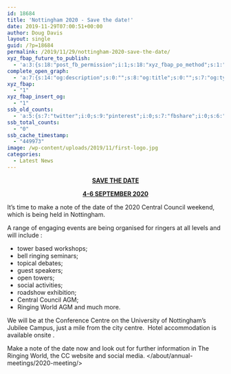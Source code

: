 ```yaml
---
id: 18684
title: 'Nottingham 2020 - Save the date!'
date: 2019-11-29T07:00:51+00:00
author: Doug Davis
layout: single
guid: /?p=18684
permalink: /2019/11/29/nottingham-2020-save-the-date/
xyz_fbap_future_to_publish:
  - 'a:3:{s:18:"post_fb_permission";i:1;s:18:"xyz_fbap_po_method";s:1:"2";s:16:"xyz_fbap_message";s:62:"News item added to the CCCBR website: {POST_TITLE} {PERMALINK}";}'
complete_open_graph:
  - 'a:7:{s:14:"og:description";s:0:"";s:8:"og:title";s:0:"";s:7:"og:type";s:0:"";s:12:"twitter:card";s:7:"summary";s:15:"twitter:creator";s:0:"";s:19:"twitter:description";s:0:"";s:8:"og:image";s:5:"18686";}'
xyz_fbap:
  - "1"
xyz_fbap_insert_og:
  - "1"
ssb_old_counts:
  - 'a:5:{s:7:"twitter";i:0;s:9:"pinterest";i:0;s:7:"fbshare";i:0;s:6:"reddit";i:0;s:6:"tumblr";N;}'
ssb_total_counts:
  - "0"
ssb_cache_timestamp:
  - "449973"
image: /wp-content/uploads/2019/11/first-logo.jpg
categories:
  - Latest News
---
```

<p style="text-align: center;">
  <span style="text-decoration: underline;"><strong>SAVE THE DATE</strong></span>
</p>

<p style="text-align: center;">
  <span style="text-decoration: underline;"><strong>4-6 SEPTEMBER 2020</strong></span>
</p>

It’s time to make a note of the date of the 2020 Central Council weekend, which is being held in Nottingham.

A range of engaging events are being organised for ringers at all levels and will include :

  * tower based workshops;
  * bell ringing seminars;
  * topical debates;
  * guest speakers;
  * open towers;
  * social activities;
  * roadshow exhibition;
  * Central Council AGM;
  * Ringing World AGM and much more.

We will be at the Conference Centre on the University of Nottingham’s Jubilee Campus, just a mile from the city centre.  Hotel accommodation is available onsite .

Make a note of the date now and look out for further information in The Ringing World, the CC website and social media. </about/annual-meetings/2020-meeting/>

